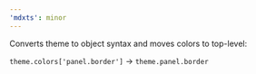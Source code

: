 ```yaml
---
'mdxts': minor
---
```


Converts theme to object syntax and moves colors to top-level:

`theme.colors['panel.border']` -> `theme.panel.border`
